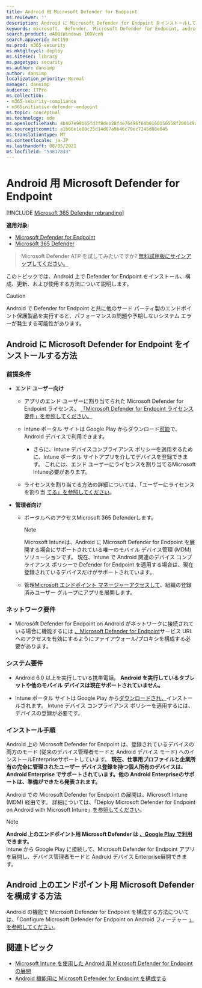 ```yaml
---
title: Android 用 Microsoft Defender for Endpoint
ms.reviewer: ''
description: Android に Microsoft Defender for Endpoint をインストールして使用する方法について説明します。
keywords: microsoft、 defender、 Microsoft Defender for Endpoint, android, installation, deploy, uninstallation, intune
search.product: eADQiWindows 10XVcnh
search.appverid: met150
ms.prod: m365-security
ms.mktglfcycl: deploy
ms.sitesec: library
ms.pagetype: security
ms.author: dansimp
author: dansimp
localization_priority: Normal
manager: dansimp
audience: ITPro
ms.collection:
- m365-security-compliance
- m365initiative-defender-endpoint
ms.topic: conceptual
ms.technology: mde
ms.openlocfilehash: 4b407e99b65fd3f8deb28f4e76496f64b0160150558f200149abaed896d8717a
ms.sourcegitcommit: a1b66e1e80c25d14d67a9b46c79ec7245d88e045
ms.translationtype: MT
ms.contentlocale: ja-JP
ms.lasthandoff: 08/05/2021
ms.locfileid: "53817833"
---
```

# <a name="microsoft-defender-for-endpoint-on-android"></a>Android 用 Microsoft Defender for Endpoint

[!INCLUDE [Microsoft 365 Defender rebranding](../../includes/microsoft-defender.md)]

**適用対象:**
- [Microsoft Defender for Endpoint](https://go.microsoft.com/fwlink/p/?linkid=2154037)
- [Microsoft 365 Defender](https://go.microsoft.com/fwlink/?linkid=2118804)

> Microsoft Defender ATP を試してみたいですか? [無料試用版にサインアップしてください。](https://signup.microsoft.com/create-account/signup?products=7f379fee-c4f9-4278-b0a1-e4c8c2fcdf7e&ru=https://aka.ms/MDEp2OpenTrial?ocid=docs-wdatp-exposedapis-abovefoldlink)

このトピックでは、Android 上で Defender for Endpoint をインストール、構成、更新、および使用する方法について説明します。

> [!CAUTION]
> Android で Defender for Endpoint と共に他のサード パーティ製のエンドポイント保護製品を実行すると、パフォーマンスの問題や予期しないシステム エラーが発生する可能性があります。


## <a name="how-to-install-microsoft-defender-for-endpoint-on-android"></a>Android に Microsoft Defender for Endpoint をインストールする方法

### <a name="prerequisites"></a>前提条件

-   **エンド ユーザー向け**

    -   アプリのエンド ユーザーに割り当てられた Microsoft Defender for Endpoint ライセンス。 [「Microsoft Defender for Endpoint ライセンス要件」を参照してください。](/microsoft-365/security/defender-endpoint/minimum-requirements#licensing-requirements)

    -   Intune ポータル サイトは Google Play からダウンロード[可能](https://play.google.com/store/apps/details?id=com.microsoft.windowsintune.companyportal)で、Android デバイスで利用できます。

        -   さらに、Intune デバイスコンプライアンス ポリシーを[](/mem/intune/user-help/enroll-device-android-company-portal)適用するために、Intune ポータル サイトアプリを介してデバイスを登録できます。 これには、エンド ユーザーにライセンスを割り当てるMicrosoft Intune必要があります。

    -   ライセンスを割り当てる方法の詳細については、「ユーザーにライセンスを割り当 [てる」を参照してください](/azure/active-directory/users-groups-roles/licensing-groups-assign)。
        

-   **管理者向け**

    -   ポータルへのアクセスMicrosoft 365 Defenderします。

        > [!NOTE]
        > Microsoft Intuneは、Android に Microsoft Defender for Endpoint を展開する場合にサポートされている唯一のモバイル デバイス管理 (MDM) ソリューションです。 現在、Intune で Android 関連のデバイス コンプライアンス ポリシーで Defender for Endpoint を適用する場合は、現在登録されているデバイスだけがサポートされています。 

    -   管理[Microsoft エンドポイント マネージャーアクセスして](https://go.microsoft.com/fwlink/?linkid=2109431)、組織の登録済みユーザー グループにアプリを展開します。
        
### <a name="network-requirements"></a>ネットワーク要件

- Microsoft Defender for Endpoint on Android がネットワークに接続されている場合に機能するには [、Microsoft Defender for Endpoint](configure-proxy-internet.md#enable-access-to-microsoft-defender-for-endpoint-service-urls-in-the-proxy-server)サービス URL へのアクセスを有効にするようにファイアウォール/プロキシを構成する必要があります。

### <a name="system-requirements"></a>システム要件

-   Android 6.0 以上を実行している携帯電話。 **Android を実行しているタブレットや他のモバイル デバイスは現在サポートされていません。** 

-   Intune ポータル サイトは Google Play から[ダウンロードされ、](https://play.google.com/store/apps/details?id=com.microsoft.windowsintune.companyportal)インストールされます。 Intune デバイス コンプライアンス ポリシーを適用するには、デバイスの登録が必要です。

### <a name="installation-instructions"></a>インストール手順

Android 上の Microsoft Defender for Endpoint は、登録されているデバイスの両方のモード (従来のデバイス管理者モードと Android デバイス モード) へのインストールEnterpriseサポートしています。
**現在、仕事用プロファイルと企業所有の完全に管理されたユーザー デバイス登録を持つ個人所有のデバイスは、Android Enterprise でサポートされています。他の Android Enterpriseのサポートは、準備ができたら発表されます。**

Android での Microsoft Defender for Endpoint の展開は、Microsoft Intune (MDM) 経由です。
詳細については、「Deploy Microsoft Defender for Endpoint on Android with Microsoft Intune」[を参照してください](android-intune.md)。


> [!NOTE]
> **Android 上のエンドポイント用 Microsoft Defender は [、Google Play で利用](https://play.google.com/store/apps/details?id=com.microsoft.scmx) できます。** <br> Intune から Google Play に接続して、Microsoft Defender for Endpoint アプリを展開し、デバイス管理者モードと Android デバイス Enterprise展開できます。 

## <a name="how-to-configure-microsoft-defender-for-endpoint-on-android"></a>Android 上のエンドポイント用 Microsoft Defender を構成する方法

Android の機能で Microsoft Defender for Endpoint を構成する方法については、「Configure Microsoft Defender for Endpoint on Android フィーチャー [」を参照してください](android-configure.md)。



## <a name="related-topics"></a>関連トピック
- [Microsoft Intune を使用した Android 用 Microsoft Defender for Endpoint の展開](android-intune.md)
- [Android 機能用に Microsoft Defender for Endpoint を構成する](android-configure.md)

